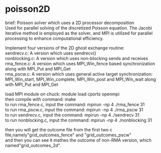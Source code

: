 # poisson2D

brief: Poisson solver which uses a 2D processor decomposition  
Used for parallel solving of the discretized Poisson equation. The Jacobi iterative method is employed as the solver, and MPI is utilized for parallel processing to enhance computational efficiency.  

Implement four versions of the 2D ghost exchange routine:  
sendrecv.c: A version which uses sendrecv()  
nonblocking.c: A version which uses non-blocking sends and receives  
rma_fence.c: A version which uses MPI_Win_fence based synchronization along with MPI_Put and MPI_Get  
rma_pscw.c: A version which uses general active target synchronization: MPI_Win_start, MPI_Win_complete, MPI_Win_post and
MPI_Win_wait along with MPI_Put and MPI_Get  

load MPI module on chuck: module load cports openmpi  
then compile with command: make  
to run rma_fence.c, input the command: mpirun -np 4 ./rma_fence 31  
to run rma_pscw.c, input the command: mpirun -np 4 ./rma_pscw 31  
to run sendrecv.c, input the command: mpirun -np 4 ./sendrecv 31  
to run nonblocking.c, input the command: mpirun -np 4 ./nonblocking 31  

then you will get the outcome file from the first two c file,namely"grid_outcomes_fence" and "grid_outcomes_pscw"  
and then you can see it mathes the outcome of non-RMA version, which named"grid_outcomes_2d".  
  

